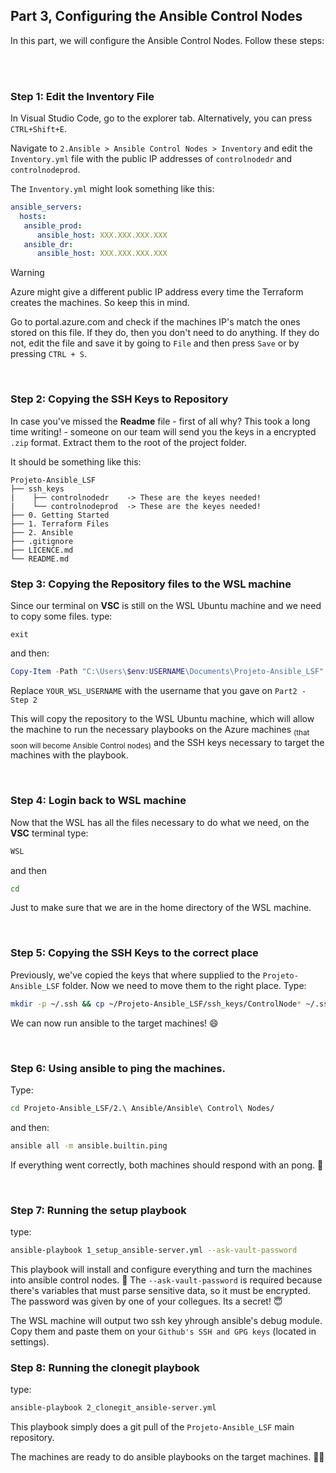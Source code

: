 ## Part 3, Configuring the Ansible Control Nodes

In this part, we will configure the Ansible Control Nodes. Follow these steps:

<br/>
<br/>

### Step 1: Edit the Inventory File
In Visual Studio Code, go to the explorer tab. Alternatively, you can press `CTRL+Shift+E`. <p>
Navigate to `2.Ansible > Ansible Control Nodes > Inventory` and edit the `Inventory.yml` file with the public IP addresses of `controlnodedr` and `controlnodeprod`.

The `Inventory.yml` might look something like this:
```yaml
ansible_servers: 
  hosts:
   ansible_prod:
      ansible_host: XXX.XXX.XXX.XXX
   ansible_dr: 
      ansible_host: XXX.XXX.XXX.XXX
```
> [!WARNING]
>Azure might give a different public IP address every time the Terraform creates the machines. So keep this in mind. 

Go to portal.azure.com and check if the machines IP's match the ones stored on this file. If they do, then you don't need to do anything. If they do not, edit the file and save it by going to `File` and then press `Save` or by pressing `CTRL + S`.

<br/>      

### Step 2: Copying the SSH Keys to Repository 
In case you've missed the **Readme** file - first of all why? This took a long time writing! - someone on our team will send you the keys in a encrypted `.zip` format. Extract them to the root of the project folder.

It should be something like this:
```
Projeto-Ansible_LSF
├── ssh_keys  
|    ├── controlnodedr    -> These are the keyes needed!
|    └── controlnodeprod  -> These are the keyes needed!
├── 0. Getting Started 
├── 1. Terraform Files 
├── 2. Ansible 
├── .gitignore 
├── LICENCE.md 
└── README.md
```

### Step 3: Copying the Repository files to the WSL machine

Since our terminal on **VSC** is still on the WSL Ubuntu machine and we need to copy some files. type:
```
exit
```
and then:
```powershell
Copy-Item -Path "C:\Users\$env:USERNAME\Documents\Projeto-Ansible_LSF" -Destination "\\wsl$\Ubuntu\home\YOUR_WSL_USERNAME\" -Recurse
```
Replace `YOUR_WSL_USERNAME` with the username that you gave on `Part2 - Step 2` <p>
This will copy the repository to the WSL Ubuntu machine, which will allow the machine to run the necessary playbooks on the Azure machines <sub>(that soon will become Ansible Control nodes)</sub> and the SSH keys necessary to target the machines with the playbook.

<br/>

### Step 4: Login back to WSL machine
Now that the WSL has all the files necessary to do what we need, on the **VSC** terminal type:
```powershell
WSL
```
and then
```bash
cd
```
Just to make sure that we are in the home directory of the WSL machine.

<br/>

### Step 5: Copying the SSH Keys to the correct place
Previously, we've copied the keys that where supplied to the `Projeto-Ansible_LSF` folder. Now we need to move them to the right place. Type:

```bash
mkdir -p ~/.ssh && cp ~/Projeto-Ansible_LSF/ssh_keys/ControlNode* ~/.ssh/ && chmod 0600 ~/.ssh/ControlNode* && touch ~/.ssh/known_hosts && for keyfile in ~/.ssh/ControlNode*; do ssh-keygen -lf $keyfile >> ~/.ssh/known_hosts; done
```
We can now run ansible to the target machines! :smile:

<br/>

### Step 6: Using ansible to ping the machines.

Type:
```bash
cd Projeto-Ansible_LSF/2.\ Ansible/Ansible\ Control\ Nodes/
```
and then:
```bash
ansible all -m ansible.builtin.ping 
```
If everything went correctly, both machines should respond with an pong. :tennis:

<br/>

### Step 7: Running the setup playbook
type:
```bash
ansible-playbook 1_setup_ansible-server.yml --ask-vault-password
```
This playbook will install and configure everything and turn the machines into ansible control nodes. :dart:
The `--ask-vault-password` is required because there's variables that must parse sensitive data, so it must be encrypted.
The password was given by one of your collegues. Its a secret! :innocent:

The WSL machine will output two ssh key yhrough ansible's debug module.
Copy them and paste them on your `Github's SSH and GPG keys` (located in settings).

### Step 8: Running the clonegit playbook
type:
```bash
ansible-playbook 2_clonegit_ansible-server.yml
```

This playbook simply does a git pull of the `Projeto-Ansible_LSF` main repository.

The machines are ready to do ansible playbooks on the target machines. 🎉:partying_face:
